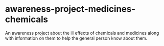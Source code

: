 # awareness-project-medicines-chemicals
An awareness project about the ill effects of chemicals and medicines along with information on them to help the general person know about them.
